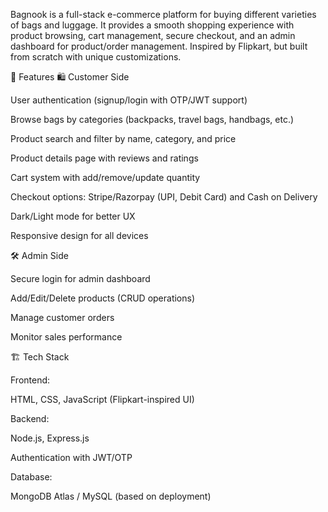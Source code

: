 Bagnook is a full-stack e-commerce platform for buying different varieties of bags and luggage.
It provides a smooth shopping experience with product browsing, cart management, secure checkout, and an admin dashboard for product/order management.
Inspired by Flipkart, but built from scratch with unique customizations.

🚀 Features
🛍️ Customer Side

User authentication (signup/login with OTP/JWT support)

Browse bags by categories (backpacks, travel bags, handbags, etc.)

Product search and filter by name, category, and price

Product details page with reviews and ratings

Cart system with add/remove/update quantity

Checkout options: Stripe/Razorpay (UPI, Debit Card) and Cash on Delivery

Dark/Light mode for better UX

Responsive design for all devices

🛠️ Admin Side

Secure login for admin dashboard

Add/Edit/Delete products (CRUD operations)

Manage customer orders

Monitor sales performance

🏗️ Tech Stack

Frontend:

HTML, CSS, JavaScript (Flipkart-inspired UI)

Backend:

Node.js, Express.js

Authentication with JWT/OTP

Database:

MongoDB Atlas / MySQL (based on deployment)
